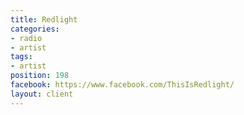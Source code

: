```yaml
---
title: Redlight
categories:
- radio
- artist
tags:
- artist
position: 198
facebook: https://www.facebook.com/ThisIsRedlight/
layout: client
---
```


